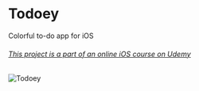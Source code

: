 # Todoey
Colorful to-do app for iOS


###### [This project is a part of an online iOS course on Udemy](https://www.udemy.com/ios-11-app-development-bootcamp/)

![Todoey](https://thumbs.gfycat.com/FamiliarEasyLacewing-size_restricted.gif)


